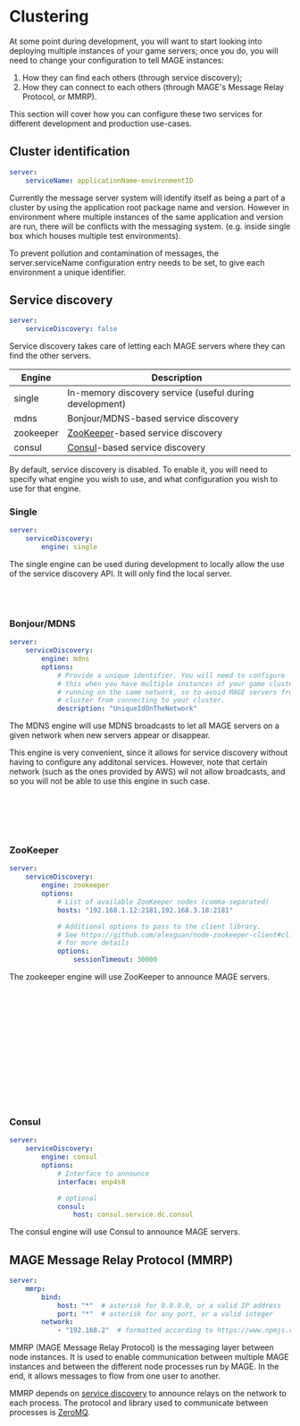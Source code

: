 # Clustering

At some point during development, you will want to start looking into
deploying multiple instances of your game servers; once you do, you will need
to change your configuration to tell MAGE instances:

  1. How they can find each others (through service discovery);
  2. How they can connect to each others (through MAGE's Message Relay Protocol, or MMRP).

This section will cover how you can configure these two services for different
development and production use-cases.

## Cluster identification

```yaml
server:
    serviceName: applicationName-environmentID
```

Currently the message server system will identify itself as being a part of a cluster by using the application root package name and version. However in environment where multiple instances of the same application and version are run, there will be conflicts with the messaging system. (e.g. inside single box which houses multiple test environments).

To prevent pollution and contamination of messages, the server.serviceName configuration entry needs to be set, to give each environment a unique identifier.

## Service discovery

```yaml
server:
    serviceDiscovery: false
```

Service discovery takes care of letting each MAGE servers where they can find
the other servers.

| Engine               | Description                                                        |
| -------------------- | ------------------------------------------------------------------ |
| single               | In-memory discovery service (useful during development)            |
| mdns                 | Bonjour/MDNS-based service discovery                               |
| zookeeper            | [ZooKeeper](https://zookeeper.apache.org/)-based service discovery |
| consul               | [Consul](https://www.consul.io/)-based service discovery           |


By default, service discovery is disabled. To enable it, you will need
to specify what engine you wish to use, and what configuration you wish
to use for that engine.

### Single

```yaml
server:
    serviceDiscovery:
        engine: single
```

The single engine can be used during development to locally allow the use of the service
discovery API. It will only find the local server.

<br><br>

### Bonjour/MDNS

```yaml
server:
    serviceDiscovery:
        engine: mdns
        options:
            # Provide a unique identifier. You will need to configure
            # this when you have multiple instances of your game cluster
            # running on the same network, so to avoid MAGE servers from one
            # cluster from connecting to your cluster.
            description: "UniqueIdOnTheNetwork"
```

The MDNS engine will use MDNS broadcasts to let all MAGE servers on a given network
when new servers appear or disappear.

This engine is very convenient, since it allows for service discovery without having to
configure any additonal services. However, note that certain network (such as the ones
provided by AWS) wil not allow broadcasts, and so you will not be able to use this engine
in such case.

<br><br><br><br>

### ZooKeeper

```yaml
server:
    serviceDiscovery:
        engine: zookeeper
        options:
            # List of available ZooKeeper nodes (comma-separated)
            hosts: "192.168.1.12:2181,192.168.3.18:2181"

            # Additional options to pass to the client library.
            # See https://github.com/alexguan/node-zookeeper-client#client-createclientconnectionstring-options
            # for more details
            options:
                sessionTimeout: 30000
```

The zookeeper engine will use ZooKeeper to announce MAGE servers.

<br><br><br><br><br><br><br><br><br><br><br><br>

### Consul

```yaml
server:
    serviceDiscovery:
        engine: consul
        options:
            # Interface to announce
            interface: enp4s0

            # optional
            consul:
                host: consul.service.dc.consul
```

The consul engine will use Consul to announce MAGE servers.

## MAGE Message Relay Protocol (MMRP)

```yaml
server:
    mmrp:
        bind:
            host: "*"  # asterisk for 0.0.0.0, or a valid IP address
            port: "*"  # asterisk for any port, or a valid integer
        network:
            - "192.168.2"  # formatted according to https://www.npmjs.com/package/netmask
```

MMRP (MAGE Message Relay Protocol) is the messaging layer between node instances. It is used to enable communication between multiple MAGE instances and between the different node processes run by MAGE. In the end, it allows messages to flow from one user to another.

MMRP depends on [service discovery](./index.html#service-discovery)
to announce relays on the network to each process. The protocol and library
used to communicate between processes is [ZeroMQ](http://zeromq.org/).
